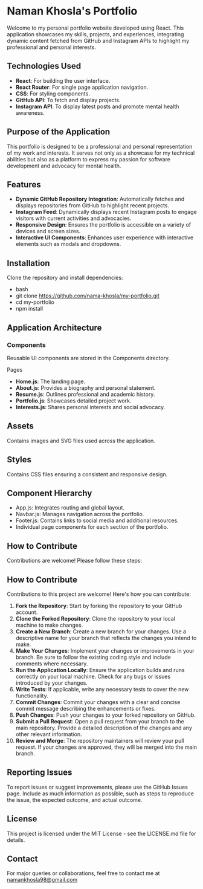 # Naman Khosla's Portfolio

Welcome to my personal portfolio website developed using React. This application showcases my skills, projects, and experiences, integrating dynamic content fetched from GitHub and Instagram APIs to highlight my professional and personal interests.

## Technologies Used

- **React**: For building the user interface.
- **React Router**: For single page application navigation.
- **CSS**: For styling components.
- **GitHub API**: To fetch and display projects.
- **Instagram API**: To display latest posts and promote mental health awareness.

## Purpose of the Application

This portfolio is designed to be a professional and personal representation of my work and interests. It serves not only as a showcase for my technical abilities but also as a platform to express my passion for software development and advocacy for mental health.

## Features

- **Dynamic GitHub Repository Integration**: Automatically fetches and displays repositories from GitHub to highlight recent projects.
- **Instagram Feed**: Dynamically displays recent Instagram posts to engage visitors with current activities and advocacies.
- **Responsive Design**: Ensures the portfolio is accessible on a variety of devices and screen sizes.
- **Interactive UI Components**: Enhances user experience with interactive elements such as modals and dropdowns.

## Installation

Clone the repository and install dependencies:

- bash
- git clone https://github.com/nama-khosla/my-portfolio.git
- cd my-portfolio
- npm install

## Application Architecture

### Components

Reusable UI components are stored in the Components directory.

Pages
- **Home.js**: The landing page.
- **About.js**: Provides a biography and personal statement.
- **Resume.js**: Outlines professional and academic history.
- **Portfolio.js**: Showcases detailed project work.
- **Interests.js**: Shares personal interests and social advocacy.

## Assets

Contains images and SVG files used across the application.

## Styles

Contains CSS files ensuring a consistent and responsive design.

## Component Hierarchy
- App.js: Integrates routing and global layout.
- Navbar.js: Manages navigation across the portfolio.
- Footer.js: Contains links to social media and additional resources.
- Individual page components for each section of the portfolio.

## How to Contribute
Contributions are welcome! Please follow these steps:

## How to Contribute

Contributions to this project are welcome! Here's how you can contribute:

1. **Fork the Repository**: Start by forking the repository to your GitHub account.
2. **Clone the Forked Repository**: Clone the repository to your local machine to make changes.
3. **Create a New Branch**: Create a new branch for your changes. Use a descriptive name for your branch that reflects the changes you intend to make.
4. **Make Your Changes**: Implement your changes or improvements in your branch. Be sure to follow the existing coding style and include comments where necessary.
5. **Run the Application Locally**: Ensure the application builds and runs correctly on your local machine. Check for any bugs or issues introduced by your changes.
6. **Write Tests**: If applicable, write any necessary tests to cover the new functionality.
7. **Commit Changes**: Commit your changes with a clear and concise commit message describing the enhancements or fixes.
8. **Push Changes**: Push your changes to your forked repository on GitHub.
9. **Submit a Pull Request**: Open a pull request from your branch to the main repository. Provide a detailed description of the changes and any other relevant information.
10. **Review and Merge**: The repository maintainers will review your pull request. If your changes are approved, they will be merged into the main branch.

## Reporting Issues
To report issues or suggest improvements, please use the GitHub Issues page. Include as much information as possible, such as steps to reproduce the issue, the expected outcome, and actual outcome.

## License
This project is licensed under the MIT License - see the LICENSE.md file for details.

## Contact
For major queries or collaborations, feel free to contact me at namankhosla98@gmail.com
